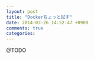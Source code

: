 ```yaml
---
layout: post
title: "Dockerちょっと試す"
date: 2014-03-26 14:52:47 +0900
comments: true
categories: 
---
```


@TODO

